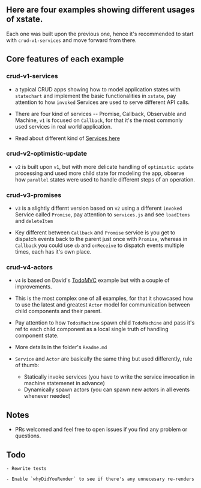 
## Here are four examples showing different usages of xstate.

Each one was built upon the previous one, hence it's recommended to start with `crud-v1-services` and move forward from there.

## Core features of each example

### crud-v1-services

- a typical CRUD apps showing how to model application states with `statechart` and implement the basic functionalities in `xstate`, pay attention to how `invoked` Services are used to serve different API calls.

- There are four kind of services -- Promise, Callback, Observable and Machine, `v1` is focused on `Callback`, for that it's the most commonly used services in real world application.

- Read about different kind of [Services here](https://xstate.js.org/docs/guides/communication.html#invoking-services)

### crud-v2-optimistic-update

- `v2` is built upon `v1`, but with more delicate handling of `optimistic update` processing and used more child state for modeling the app, observe how `parallel` states were used to handle different steps of an operation.

### crud-v3-promises

- `v3` is a slightly differnt version based on `v2` using a different `invoked` Service called `Promise`, pay attention to `services.js` and see `loadItems` and `deleteItem`

- Key different between `Callback` and `Promise` service is you get to dispatch events back to the parent just once with `Promise`, whereas in `Callback` you could use `cb` and `onReceive` to dispatch events multiple times, each has it's own place.

### crud-v4-actors

- `v4` is based on David's [TodoMVC](https://codesandbox.io/s/xstate-todomvc-33wr94qv1) example but with a couple of improvements.

- This is the most complex one of all examples, for that it showcased how to use the latest and greatest `Actor` model for communication between child components and their parent.

- Pay attention to how `TodosMachine` spawn child `TodoMachine` and pass it's ref to each child component as a local single truth of handling component state.

- More details in the folder's `Readme.md`

- `Service` and `Actor` are basically the same thing but used differently, rule of thumb:

	- Statically invoke services (you have to write the service invocation in machine statemenet in advance)
	- Dynamically spawn actors (you can spawn new actors in all events whenever needed)

## Notes

- PRs welcomed and feel free to open issues if you find any problem or questions.

## Todo

	- Rewrite tests

	- Enable `whyDidYouRender` to see if there's any unnecesary re-renders
